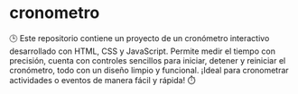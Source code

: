 # cronometro
🕒 Este repositorio contiene un proyecto de un cronómetro interactivo desarrollado con HTML, CSS y JavaScript. Permite medir el tiempo con precisión, cuenta con controles sencillos para iniciar, detener y reiniciar el cronómetro, todo con un diseño limpio y funcional. ¡Ideal para cronometrar actividades o eventos de manera fácil y rápida! ⏱️
